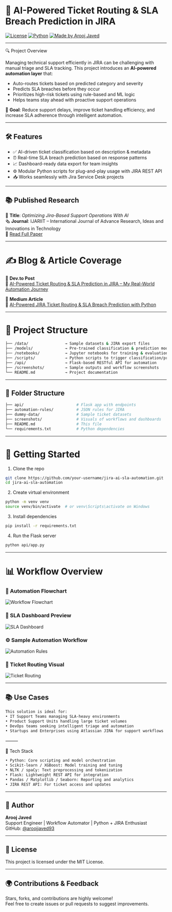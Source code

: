 
# 🧠 AI-Powered Ticket Routing & SLA Breach Prediction in JIRA

[![License](https://img.shields.io/badge/license-MIT-blue.svg)](LICENSE)
[![Python](https://img.shields.io/badge/Python-3.10+-brightgreen.svg)](https://www.python.org/)
[![Made by Arooj Javed](https://img.shields.io/badge/Made%20by-Arooj%20Javed-blueviolet)](#author)

---

 🔍 Project Overview

Managing technical support efficiently in JIRA can be challenging with manual triage and SLA tracking. This project introduces an **AI-powered automation layer** that:

- Auto-routes tickets based on predicted category and severity  
- Predicts SLA breaches before they occur  
- Prioritizes high-risk tickets using rule-based and ML logic  
- Helps teams stay ahead with proactive support operations

🎯 **Goal**: Reduce support delays, improve ticket handling efficiency, and increase SLA adherence through intelligent automation.

---

## 🛠️ Features

- ✅ AI-driven ticket classification based on description & metadata  
- ⏰ Real-time SLA breach prediction based on response patterns  
- 📈 Dashboard-ready data export for team insights  
- ⚙️ Modular Python scripts for plug-and-play usage with JIRA REST API  
- 📥 Works seamlessly with Jira Service Desk projects  

---

## 📚 Published Research

📄 **Title**: *Optimizing Jira-Based Support Operations With AI*  
🗞️ **Journal**: IJARIIT – International Journal of Advance Research, Ideas and Innovations in Technology  
🔗 [Read Full Paper](https://www.ijariit.com/manuscript/optimizing-jira-based-support-operations-with-ai-a-lightweight-framework-for-smart-ticket-routing-and-sla-breach-prediction/)

---

# ✍️ Blog & Article Coverage

📘 **Dev.to Post**  
📝 [AI-Powered Ticket Routing & SLA Prediction in JIRA – My Real-World Automation Journey](https://dev.to/aroojjaved93/ai-powered-ticket-routing-sla-breach-prediction-in-jira-my-real-world-automation-journey-1adb)

📘 **Medium Article**  
📝 [AI-Powered JIRA Ticket Routing & SLA Breach Prediction with Python](https://aroojjaved93.medium.com/ai-powered-jira-ticket-routing-sla-breach-prediction-with-python-d80772a1680c)


---

# 📁 Project Structure

```bash
├── /data/                → Sample datasets & JIRA export files
├── /models/              → Pre-trained classification & prediction models
├── /notebooks/           → Jupyter notebooks for training & evaluation
├── /scripts/             → Python scripts to trigger classification/prediction
├── /api/                 → Flask-based RESTful API for automation
├── /screenshots/         → Sample outputs and workflow screenshots
└── README.md             → Project documentation
```
---

## 📁 Folder Structure

```bash
├── api/                       # Flask app with endpoints
├── automation-rules/          # JSON rules for JIRA
├── dummy-data/                # Sample ticket datasets
├── screenshots/               # Visuals of workflows and dashboards
├── README.md                  # This file
└── requirements.txt           # Python dependencies
```

---

# 🚀 Getting Started

1. Clone the repo  
```bash
git clone https://github.com/your-username/jira-ai-sla-automation.git
cd jira-ai-sla-automation
```

2. Create virtual environment  
```bash
python -m venv venv
source venv/bin/activate  # or venv\Scripts\activate on Windows
```

3. Install dependencies  
```bash
pip install -r requirements.txt
```

4. Run the Flask server  
```bash
python api/app.py
```

---

# 📊 Workflow Overview

### 🔁 Automation Flowchart
![Workflow Flowchart](screenshots/ai_ticket_routing_flowchart.PNG)

### 🧠 SLA Dashboard Preview
![SLA Dashboard](screenshots/sla_dashboard_preview.PNG)

### ⚙️ Sample Automation Workflow
![Automation Rules](screenshots/workflow_automation_example.PNG)

### 🚀 Ticket Routing Visual
![Ticket Routing](screenshots/ai_ticket_routing_screenshot.PNG)

---

## 📚 Use Cases
```bash
This solution is ideal for:
• IT Support Teams managing SLA-heavy environments
• Product Support Units handling large ticket volumes
• DevOps teams seeking intelligent triage and automation
• Startups and Enterprises using Atlassian JIRA for support workflows
```
⸻

🧠 Tech Stack
```bash
• Python: Core scripting and model orchestration
• Scikit-learn / XGBoost: Model training and tuning
• NLTK / spaCy: Text preprocessing and tokenization
• Flask: Lightweight REST API for integration
• Pandas / Matplotlib / Seaborn: Reporting and analytics
• JIRA REST API: For ticket access and updates
```
---

## 📌 Author

**Arooj Javed**  
Support Engineer | Workflow Automator | Python + JIRA Enthusiast  
GitHub: [@aroojjaved93](https://github.com/aroojJaved93)

---

## 📄 License

This project is licensed under the MIT License.

---

## 🌍 Contributions & Feedback

Stars, forks, and contributions are highly welcome!  
Feel free to create issues or pull requests to suggest improvements.
